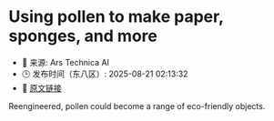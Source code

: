 # Using pollen to make paper, sponges, and more
- 📅 来源: Ars Technica AI
- 🕒 发布时间（东八区）: 2025-08-21 02:13:32
- 🔗 [原文链接](https://arstechnica.com/science/2025/08/using-pollen-to-make-paper-sponges-and-more/)

Reengineered, pollen could become a range of eco-friendly objects.